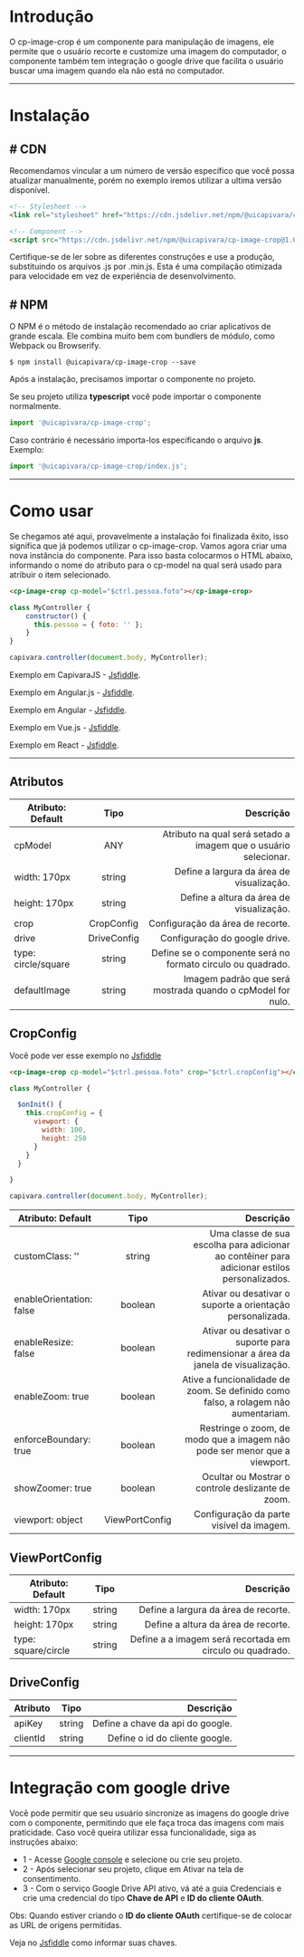 # Introdução

O cp-image-crop é um componente para manipulação de imagens, ele permite que o usuário recorte e customize uma imagem do computador, o componente também tem integração o google drive que facilita o usuário buscar uma imagem quando ela não está no computador.

------
# Instalação

## # CDN
Recomendamos vincular a um número de versão específico que você possa atualizar manualmente, porém no exemplo iremos utilizar a ultima versão disponível.
```html
<!-- Stylesheet -->
<link rel="stylesheet" href="https://cdn.jsdelivr.net/npm/@uicapivara/cp-image-crop@1.0.1/dist/cp-image-crop.css">

<!-- Component -->
<script src="https://cdn.jsdelivr.net/npm/@uicapivara/cp-image-crop@1.0.1/dist/cp-image-crop.js"></script>
```
Certifique-se de ler sobre as diferentes construções e use a produção, substituindo os arquivos .js por .min.js. Esta é uma compilação otimizada para velocidade em vez de experiência de desenvolvimento.

## # NPM
O NPM é o método de instalação recomendado ao criar aplicativos de grande escala. Ele combina muito bem com bundlers de módulo, como Webpack ou Browserify.

```shell
$ npm install @uicapivara/cp-image-crop --save
```
Após a instalação, precisamos importar o componente no projeto.

Se seu projeto utiliza **typescript** você pode importar o componente normalmente.
```javascript
import '@uicapivara/cp-image-crop';
```
Caso contrário é necessário importa-los especificando o arquivo **js**. Exemplo:
```javascript
import '@uicapivara/cp-image-crop/index.js';
```
------
# Como usar

Se chegamos até aqui, provavelmente a instalação foi finalizada êxito, isso significa que já podemos utilizar o cp-image-crop.
Vamos agora criar uma nova instância do componente. Para isso basta colocarmos o HTML abaixo, informando o nome do atributo para o cp-model na qual será usado para atribuir o item selecionado.

```html
<cp-image-crop cp-model="$ctrl.pessoa.foto"></cp-image-crop>
```
```javascript
class MyController {
    constructor() {
      this.pessoa = { foto: '' };
    }
}

capivara.controller(document.body, MyController);
```

Exemplo em CapivaraJS - [Jsfiddle](https://jsfiddle.net/t0b8xxfj/28/).

Exemplo em Angular.js - [Jsfiddle](https://jsfiddle.net/t0b8xxfj/29/).

Exemplo em Angular - [Jsfiddle](https://jsfiddle.net/1hk7knwq/3664/).

Exemplo em Vue.js - [Jsfiddle](http://jsfiddle.net/td4v7qqd/77/).

Exemplo em React - [Jsfiddle](http://jsfiddle.net/td4v7qqd/86/).



------
## Atributos
| Atributo: Default | Tipo        | Descrição                                 |
| ----------------- | :---------: | ----------------------------------------: |
| cpModel           | ANY      | Atributo na qual será setado a imagem que o usuário selecionar. |
| width: 170px      | string      | Define a largura da área de visualização. |
| height: 170px     | string      | Define a altura da área de visualização.  |
| crop              | CropConfig  | Configuração da área de recorte.          |
| drive             | DriveConfig | Configuração do google drive.             |
| type: circle/square             | string | Define se o componente será no formato circulo ou quadrado. |
| defaultImage | string | Imagem padrão que será mostrada quando o cpModel for nulo. |

## CropConfig

Você pode ver esse exemplo no [Jsfiddle](https://jsfiddle.net/xfnkp3no/29/)

```html
<cp-image-crop cp-model="$ctrl.pessoa.foto" crop="$ctrl.cropConfig"></cp-image-crop>
```
```javascript
class MyController {

  $onInit() {    
    this.cropConfig = {
      viewport: {
        width: 100,
        height: 250
      }
    }
  }

}

capivara.controller(document.body, MyController);

```

| Atributo: Default        | Tipo           | Descrição                                                                                    |
| ------------------------ | :------------: | -------------------------------------------------------------------------------------------: |
| customClass: ''          | string         | Uma classe de sua escolha para adicionar ao contêiner para adicionar estilos personalizados. |
| enableOrientation: false | boolean        | Ativar ou desativar o suporte a orientação personalizada.                                    |
| enableResize: false      | boolean        | Ativar ou desativar o suporte para redimensionar a área da janela de visualização.           |
| enableZoom: true         | boolean        | Ative a funcionalidade de zoom. Se definido como falso, a rolagem não aumentariam.           |
| enforceBoundary: true    | boolean        | Restringe o zoom, de modo que a imagem não pode ser menor que a viewport.                    |
| showZoomer: true         | boolean        | Ocultar ou Mostrar o controle deslizante de zoom.                                            |
| viewport: object         | ViewPortConfig | Configuração da parte visível da imagem.                                                     |

## ViewPortConfig
| Atributo: Default   | Tipo   | Descrição                                                |
| ------------------- | :----: | -------------------------------------------------------: |
| width: 170px        | string | Define a largura da área de recorte.                     |
| height: 170px       | string | Define a altura da área de recorte.                      |
| type: square/circle | string | Define a a imagem será recortada em circulo ou quadrado. |

## DriveConfig
| Atributo | Tipo   | Descrição                        |
| -------- | :----: | -------------------------------: |
| apiKey   | string | Define a chave da api do google. |
| clientId | string | Define o id do cliente google.   |

------
# Integração com google drive

Você pode permitir que seu usuário sincronize as imagens do google drive com o componente, permitindo que ele faça troca das imagens com mais praticidade. Caso você queira utilizar essa funcionalidade, siga as instruções abaixo: 

* 1 - Acesse [Google console](https://console.developers.google.com/apis/api/drive.googleapis.com?project=_) e selecione ou crie seu projeto. 
* 2 - Após selecionar seu projeto, clique em Ativar na tela de consentimento. 
* 3 - Com o serviço Google Drive API ativo, vá até a guia Credenciais e crie uma credencial do tipo **Chave de API** e **ID do cliente OAuth**. 

Obs: Quando estiver criando o **ID do cliente OAuth** certifique-se de colocar as URL de origens permitidas.

Veja no [Jsfiddle](https://jsfiddle.net/xfnkp3no/36/) como informar suas chaves.